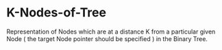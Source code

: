 # K-Nodes-of-Tree
Representation of Nodes which are at a distance K from a particular given Node ( the target Node pointer should be specified ) in the Binary Tree.
